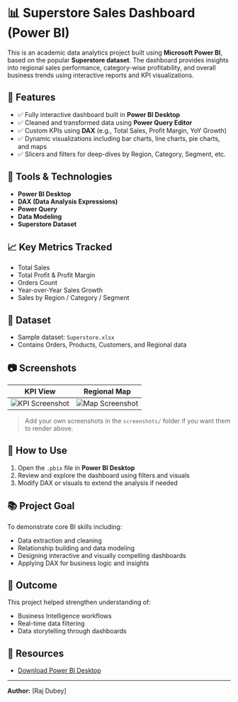 # 📊 Superstore Sales Dashboard (Power BI)

This is an academic data analytics project built using **Microsoft Power BI**, based on the popular **Superstore dataset**. The dashboard provides insights into regional sales performance, category-wise profitability, and overall business trends using interactive reports and KPI visualizations.

## 🚀 Features

- ✅ Fully interactive dashboard built in **Power BI Desktop**
- ✅ Cleaned and transformed data using **Power Query Editor**
- ✅ Custom KPIs using **DAX** (e.g., Total Sales, Profit Margin, YoY Growth)
- ✅ Dynamic visualizations including bar charts, line charts, pie charts, and maps
- ✅ Slicers and filters for deep-dives by Region, Category, Segment, etc.

## 📌 Tools & Technologies

- **Power BI Desktop**
- **DAX (Data Analysis Expressions)**
- **Power Query**
- **Data Modeling**
- **Superstore Dataset**

## 📈 Key Metrics Tracked

- Total Sales
- Total Profit & Profit Margin
- Orders Count
- Year-over-Year Sales Growth
- Sales by Region / Category / Segment

## 📂 Dataset

- Sample dataset: `Superstore.xlsx`
- Contains Orders, Products, Customers, and Regional data

## 📷 Screenshots

| KPI View | Regional Map |
|----------|--------------|
| ![KPI Screenshot](screenshots/kpi-view.png) | ![Map Screenshot](screenshots/map-view.png) |

> Add your own screenshots in the `screenshots/` folder if you want them to render above.

## 📍 How to Use

1. Open the `.pbix` file in **Power BI Desktop**
2. Review and explore the dashboard using filters and visuals
3. Modify DAX or visuals to extend the analysis if needed

## 📚 Project Goal

To demonstrate core BI skills including:
- Data extraction and cleaning
- Relationship building and data modeling
- Designing interactive and visually compelling dashboards
- Applying DAX for business logic and insights

## 🏁 Outcome

This project helped strengthen understanding of:
- Business Intelligence workflows
- Real-time data filtering
- Data storytelling through dashboards

## 📎 Resources

- [Download Power BI Desktop](https://powerbi.microsoft.com/desktop/)

---

**Author:** [Raj Dubey]

